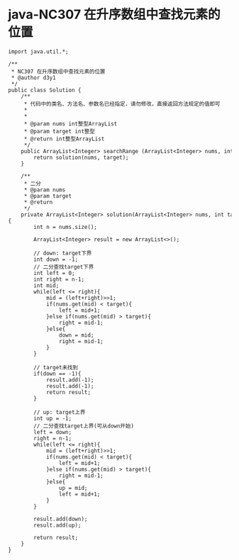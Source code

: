 # java-NC307 在升序数组中查找元素的位置


    import java.util.*;
    
    /**
     * NC307 在升序数组中查找元素的位置
     * @author d3y1
     */
    public class Solution {
        /**
         * 代码中的类名、方法名、参数名已经指定，请勿修改，直接返回方法规定的值即可
         *
         *
         * @param nums int整型ArrayList
         * @param target int整型
         * @return int整型ArrayList
         */
        public ArrayList<Integer> searchRange (ArrayList<Integer> nums, int target) {
            return solution(nums, target);
        }
    
        /**
         * 二分
         * @param nums
         * @param target
         * @return
         */
        private ArrayList<Integer> solution(ArrayList<Integer> nums, int target){
            int n = nums.size();
    
            ArrayList<Integer> result = new ArrayList<>();
    
            // down: target下界
            int down = -1;
            // 二分查找target下界
            int left = 0;
            int right = n-1;
            int mid;
            while(left <= right){
                mid = (left+right)>>1;
                if(nums.get(mid) < target){
                    left = mid+1;
                }else if(nums.get(mid) > target){
                    right = mid-1;
                }else{
                    down = mid;
                    right = mid-1;
                }
            }
    
            // target未找到
            if(down == -1){
                result.add(-1);
                result.add(-1);
                return result;
            }
    
            // up: target上界
            int up = -1;
            // 二分查找target上界(可从down开始)
            left = down;
            right = n-1;
            while(left <= right){
                mid = (left+right)>>1;
                if(nums.get(mid) < target){
                    left = mid+1;
                }else if(nums.get(mid) > target){
                    right = mid-1;
                }else{
                    up = mid;
                    left = mid+1;
                }
            }
    
            result.add(down);
            result.add(up);
    
            return result;
        }
    }

  

